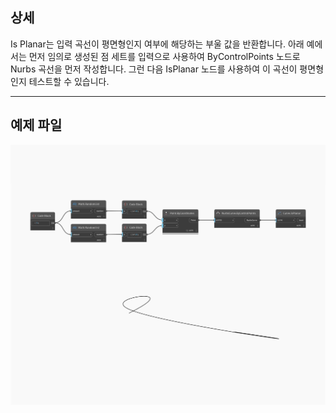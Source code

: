 ## 상세
Is Planar는 입력 곡선이 평면형인지 여부에 해당하는 부울 값을 반환합니다. 아래 예에서는 먼저 임의로 생성된 점 세트를 입력으로 사용하여 ByControlPoints 노드로 Nurbs 곡선을 먼저 작성합니다. 그런 다음 IsPlanar 노드를 사용하여 이 곡선이 평면형인지 테스트할 수 있습니다.
___
## 예제 파일

![IsPlanar](./Autodesk.DesignScript.Geometry.Curve.IsPlanar_img.jpg)

